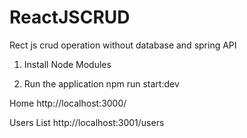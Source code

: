# ReactJSCRUD
Rect js crud operation without database and spring API

1) Install Node Modules

2) Run the application
   npm run start:dev

Home
http://localhost:3000/

Users List
http://localhost:3001/users
